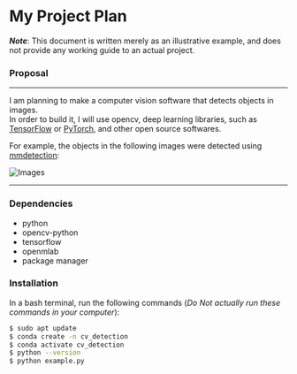 # My Project Plan  
***Note***: This document is written merely as an illustrative example, and does not provide any working guide to an actual project.  

### Proposal  
---

I am planning to make a computer vision software that detects objects in images.  
In order to build it, I will use opencv, deep learning libraries, such as [TensorFlow](https://github.com/tensorflow/tensorflow) or [PyTorch](https://github.com/pytorch/pytorch), and other open source softwares.  

For example, the objects in the following images were detected using [mmdetection](https://github.com/open-mmlab/mmdetection):  

![Images](https://user-images.githubusercontent.com/12907710/137271636-56ba1cd2-b110-4812-8221-b4c120320aa9.png)

---

### Dependencies  
- python
- opencv-python
- tensorflow
- openmlab
- package manager

### Installation  
In a bash terminal, run the following commands (*Do Not actually run these commands in your computer*):  
```sh
$ sudo apt update  
$ conda create -n cv_detection   
$ conda activate cv_detection  
$ python --version  
$ python example.py  
```

